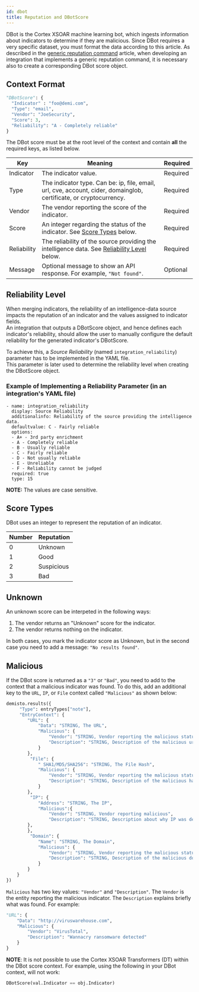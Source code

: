 ```yaml
---
id: dbot
title: Reputation and DBotScore
---
```


DBot is the Cortex XSOAR machine learning bot, which ingests information about indicators to determine if they are malicious. Since DBot requires a very specific dataset, you must format the data according to this article. As described in the [generic reputation command](./generic-commands-reputation#background-and-motivation) article, when developing an integration that implements a generic reputation command, it is necessary also to create a corresponding DBot score object.

## Context Format
```python
"DBotScore": {
  "Indicator" : "foo@demi.com",
  "Type": "email",
  "Vendor": "JoeSecurity",
  "Score": 3,
  "Reliability": "A - Completely reliable"
} 
```

The DBot score must be at the root level of the context and contain **all** the required keys, as listed below.

| Key | Meaning | Required
| --- | --- | --- |
| Indicator | The indicator value. | Required |
| Type | The indicator type. Can be: ip, file, email, url, cve, account, cider, domainglob, certificate, or cryptocurrency. | Required |
| Vendor | The vendor reporting the score of the indicator.| Required |
| Score | An integer regarding the status of the indicator. See [Score Types](#score-types) below.| Required |
| Reliability | The reliability of the source providing the intelligence data. See [Reliability Level](#reliability-level) below.| Required |
| Message | Optional message to show an API response. For example, `"Not found"`. | Optional |

## Reliability Level
When merging indicators, the reliability of an intelligence-data source impacts the reputation of an indicator and the values assigned to indicator fields.  
An integration that outputs a DBotScore object, and hence defines each indicator's reliability, should allow the user to manually configure the default reliability for the generated indicator's DBotScore.  

To achieve this, a *Source Reliability* (named `integration_reliability`) parameter has to be implemented in the YAML file.  
This parameter is later used to determine the reliability level when creating the DBotScore object.

### Example of Implementing a Reliability Parameter (in an integration's YAML file)
``` 
- name: integration_reliability
  display: Source Reliability
  additionalinfo: Reliability of the source providing the intelligence data.
  defaultvalue: C - Fairly reliable
  options:
  - A+ - 3rd party enrichment
  - A - Completely reliable
  - B - Usually reliable
  - C - Fairly reliable
  - D - Not usually reliable
  - E - Unreliable
  - F - Reliability cannot be judged
  required: true
  type: 15
 ```
 **NOTE:** The values are case sensitive.

## Score Types
DBot uses an integer to represent the reputation of an indicator.

| Number | Reputation |
| --- | --- |
| 0 | Unknown |
| 1 | Good |
| 2 | Suspicious |
| 3 | Bad |

## Unknown
An unknown score can be interpeted in the following ways: 

1. The vendor returns an "Unknown" score for the indicator.
2. The vendor returns nothing on the indicator.

In both cases, you mark the indicator score as Unknown, but in the second case you need to add a message: `"No results found"`.

## Malicious
If the DBot score is returned as a `"3"` or `"Bad"`, you need to add to the context that a malicious indicator was found. To do this, add an additional key to the `URL`, `IP`, or `File` context called `"Malicious"` as shown below:

```python
demisto.results({
     "Type": entryTypes["note"],
     "EntryContext": {
        "URL": {
            "Data": "STRING, The URL",
            "Malicious": {
                "Vendor": "STRING, Vendor reporting the malicious status",
                "Description": "STRING, Description of the malicious url"
            }
        },
         "File": {
            " SHA1/MD5/SHA256": "STRING, The File Hash",
            "Malicious": {
                "Vendor": "STRING, Vendor reporting the malicious status",
                "Description": "STRING, Description of the malicious hash"
            }
        },
         "IP": {
            "Address": "STRING, The IP",
            "Malicious":{
                "Vendor": "STRING, Vendor reporting malicious",
                "Description": "STRING, Description about why IP was determined malicious"
        },
        },
         "Domain": {
            "Name": "STRING, The Domain",
            "Malicious": {
                "Vendor": "STRING, Vendor reporting the malicious status",
                "Description": "STRING, Description of the malicious domain"
            }
        }
    }
})
```

`Malicious` has two key values: `"Vendor"` and `"Description"`. The `Vendor` is the entity reporting the malicious indicator. The `Description` explains briefly what was found. For example:


```python
"URL": {
    "Data": "http://viruswarehouse.com",
    "Malicious": {
        "Vendor": "VirusTotal",
        "Description": "Wannacry ransomware detected"
    }
}
```

**NOTE**: It is not possible to use the Cortex XSOAR Transformers (DT) within the DBot score context. For example, using the following in your DBot context, will not work:

```python
DBotScore(val.Indicator == obj.Indicator)
```
